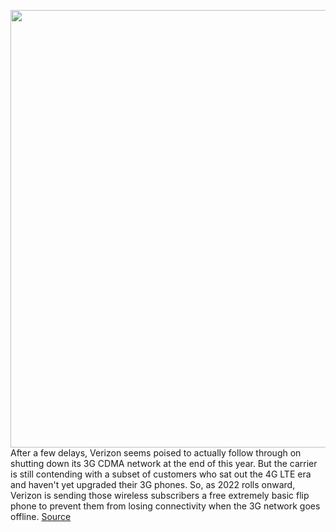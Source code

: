 <img src='https://cdn.vox-cdn.com/thumbor/Gef7AI3iN8TKi6dD01YK7tlEino=/0x0:3000x2000/1200x800/filters:focal(1260x760:1740x1240)/cdn.vox-cdn.com/uploads/chorus_image/image/71069044/acastro_200109_1777_verizon_0004.0.0.jpg' width='700px' /><br/>
After a few delays, Verizon seems poised to actually follow through on shutting down its 3G CDMA network at the end of this year. But the carrier is still contending with a subset of customers who sat out the 4G LTE era and haven't yet upgraded their 3G phones. So, as 2022 rolls onward, Verizon is sending those wireless subscribers a free extremely basic flip phone to prevent them from losing connectivity when the 3G network goes offline.
<a href='https://www.theverge.com/2022/7/8/23200109/verizon-free-4g-lte-flip-phones-3g-customers'> Source <a/>